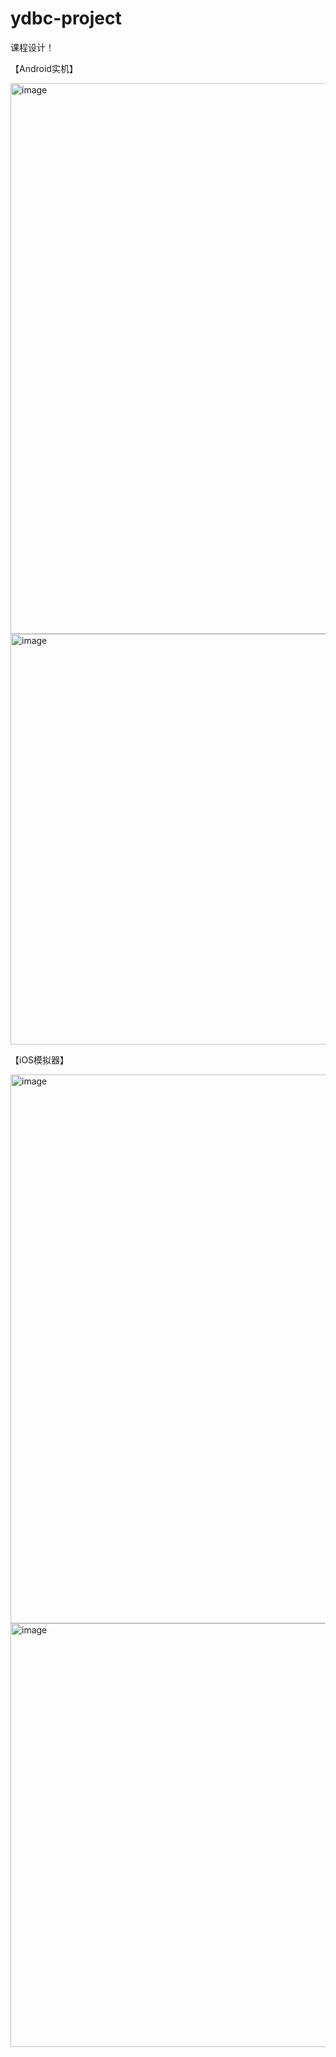 # ydbc-project

课程设计！

【Android实机】

<img width="881" alt="image" src="https://user-images.githubusercontent.com/59480032/172034749-8e37bddd-74a1-4e7b-ad49-58d76bbf988e.png">

<img width="657" alt="image" src="https://user-images.githubusercontent.com/59480032/172034767-477d566e-e84a-4c7e-8375-b407a3cd27b9.png">


【iOS模拟器】

<img width="878" alt="image" src="https://user-images.githubusercontent.com/59480032/172034773-50269b87-ac50-4e90-9c0d-91d2dc542c4d.png">

<img width="678" alt="image" src="https://user-images.githubusercontent.com/59480032/172034779-1b9621c6-1895-4f7e-8b80-c56e4c08f939.png">
